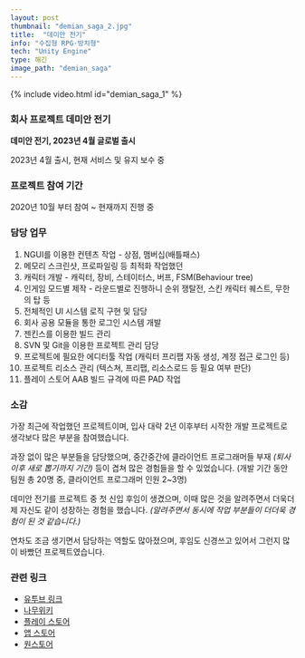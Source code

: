 ```yaml
---
layout: post
thumbnail: "demian_saga_2.jpg"
title:  "데미안 전기"
info: "수집형 RPG·방치형"
tech: "Unity Engine"
type: 해긴
image_path: "demian_saga"
---
```


{% include video.html id="demian_saga_1" %}

### 회사 프로젝트 데미안 전기
**데미안 전기, 2023년 4월 글로벌 출시**

2023년 4월 출시, 현재 서비스 및 유지 보수 중



### 프로젝트 참여 기간
2020년 10월 부터 참여 ~ 현재까지 진행 중



### 담당 업무
1. NGUI를 이용한 컨텐츠 작업 - 상점, 맴버십(배틀패스)
2. 메모리 스크린샷, 프로파일링 등 최적화 작업했던
3. 캐릭터 개발 - 캐릭터, 장비, 스테이터스, 버프, FSM(Behaviour tree)
4. 인게임 모드별 제작 - 라운드별로 진행하니 순위 쟁탈전, 스킨 캐릭터 퀘스트, 무한의 탑 등
5. 전체적인 UI 시스템 로직 구현 및 담당
6. 회사 공용 모듈을 통한 로그인 시스템 개발
7. 젠킨스를 이용한 빌드 관리
8. SVN 및 Git을 이용한 프로젝트 관리 담당
9. 프로젝트에 필요한 에디터툴 작업 (캐릭터 프리팹 자동 생성, 계정 접근 로그인 등)
10. 프로젝트 리소스 관리 (텍스쳐, 프리팹, 리소스로드 등 필요 여부 판단)
11. 플레이 스토어 AAB 빌드 규격에 따른 PAD 작업



### 소감
가장 최근에 작업했던 프로젝트이며, 입사 대략 2년 이후부터 시작한 개발 프로젝트로 생각보다 많은 부분을 참여했습니다. 

과장 없이 많은 부분들을 담당했으며, 중간중간에 클라이언트 프로그래머들 부재 _(퇴사 이후 새로 뽑기까지 기간)_ 등이 겹쳐 많은 경험들을 할 수 있었습니다. (개발 기간 동안 팀원 총 20명 중, 클라이언트 프로그래머 인원 2~3명)

데미안 전기를 프로젝트 중 첫 신입 후임이 생겼으며, 이때 많은 것을 알려주면서 더욱더 제 자신도 같이 성장하는 경험을 했습니다. _(알려주면서 동시에 작업 부분들이 더더욱 경험이 된 것 같습니다.)_

연차도 조금 생기면서 담당하는 역할도 많아졌으며, 후임도 신경쓰고 있어서 그런지 많이 바빴던 프로젝트였습니다.



### 관련 링크
* [유투브 링크](https://www.youtube.com/results?search_query=%EB%8D%B0%EB%AF%B8%EC%95%88%EC%A0%84%EA%B8%B0)
* [나무위키](https://namu.wiki/w/%EB%8D%B0%EB%AF%B8%EC%95%88%20%EC%A0%84%EA%B8%B0)
* [플레이 스토어](https://play.google.com/store/apps/details?id=com.haegin.pirates&hl=ko&gl=US)
* [앱 스토어](https://apps.apple.com/kr/app/%EB%8D%B0%EB%AF%B8%EC%95%88-%EC%A0%84%EA%B8%B0/id1618201654)
* [원스토어](https://m.onestore.co.kr/mobilepoc/apps/appsDetail.omp?prodId=0000767936)